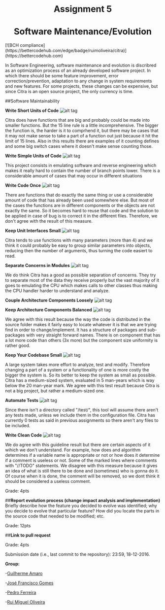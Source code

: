 <h1 align="center">Assignment 5</h1>
<h1 align="center">Software Maintenance/Evolution</h1>
[![BCH compliance](https://bettercodehub.com/edge/badge/ruimoliveira/citra)](https://bettercodehub.com)

In Software Engineering, software maintenance and evolution is discribred as an optimization process of an already developed software project. In which there should be some feature improvement, error correction/prevention, adaptation to any change in system requirements and new features. For some projects, these changes can be expensive, but since Citra is an open source project, the only currency is time.

##Software Maintainability

**Write Short Units of Code**
![alt tag](http://icecream.me/uploads/2439771fc8bbb7c4ee0e624c6de49379.png)

Citra does have functions that are big and probably could be made into smaller functions. But the 15 line rule is a little incomprehensive. The bigger the function is, the harder is it to comprhend it, but there may be cases that it may not make sense to take a part of a function out just because it hit the limit of 15 lines. Also in this results there are examples of it counting defines and some big switch cases where it doesn't make sense counting those.

**Write Simple Units of Code**
![alt tag](http://icecream.me/uploads/dee6c584c04681b7430ce5e2ebfed6af.png)

This project consists in emulating software and reverse engineering which makes it really hard to contain the number of branch points lower. There is a considerable amount of cases that may occur in different situations

**Write Code Once**
![alt tag](http://icecream.me/uploads/d6adb4c813d0fb5804b34616c0405c2e.png)

There are functions that do exactly the same thing or use a considerable amount of code that has already been used somewhere else. But most of the cases the functions are in different components or the objects are not exactly the same. So it becomes hard to reuse that code and the solution to be applied in case of bug is to correct it in the different files. Therefore, we don't agree with the result of this measure.

**Keep Unit Interfaces Small**
![alt tag](http://icecream.me/uploads/d8e1c1837eac716afed48c715fbcf22c.png)

Citra tends to use functions with many parameters (more than 4) and we think it could probably be easy to group similar parameters into objects, reducing then the number of arguments, thus turning the code easiert to read.

**Separate Concerns in Modules**
![alt tag](http://icecream.me/uploads/b638bf71ef433547c98189d286bf70a4.png)

We do think Citra has a good as possible separation of concerns. They try to separate most of the data they receive properly but the vast majority of it goes to emulating the CPU which makes calls to other classes thus making the CPU handler harder to understand and analyze.

**Couple Architecture Components Loosely**
![alt tag](http://icecream.me/uploads/9cad7ee9cc1f7c48e0588e5be9ed9a93.png)



**Keep Architecture Components Balanced**
![alt tag](http://icecream.me/uploads/6be4a21baf42cbe198e878a61bdd251b.png)

We agree with this result because the way the code is distributed in the source folder makes it fairly easy to locate whatever it is that we are trying find in order to change/implement. It has a structure of packages and sub-packages with very straight forward names. There is on component that has a lot more code than others (3x more) but the component size uniformity is rather good.

**Keep Your Codebase Small**
![alt tag](http://icecream.me/uploads/dcf687344483c3f60981ac2f802d32cf.png)

A large system takes more effort to analyze, test and modify. Therefore changing a part of a system or a functionality of one is more costly the bigger the system is. So its better to keep the system as small as possible. Citra has a medium-sized system, evaluated in 5 man-years which is way below the 20 man-year mark. We agree with this test result because Citra is not a big project, but rather a medium-sized one.

**Automate Tests**
![alt tag](http://icecream.me/uploads/73f2cc85840f5ade5f5da84688cab1b6.png)

Since there isn't a directory called "/test/", this tool will assume there aren't any tests made, unless we include them in the configuration file. Citra has currently 0 tests as said in previous assignments so there aren't any files to be included.

**Write Clean Code**
![alt tag](http://icecream.me/uploads/89f79fc483a9a9b3c3b1de7fc46d409e.png)

We do agree with this guideline result but there are certain aspects of it wihich we don't understand. For example, how does and algorithm determines if a variable name is appropriate or not or how does it determine if a comment is useless or not. Some of the marked lines where comments with "//TODO" statements. We disagree with this measure because it gives an idea of what is still there to be done and (sometimes) who is gonna do it. Of course when it is done, the comment will be removed, so we dont think it should be considered a useless comment.

Grade: 4pts

##**Report evolution process (change impact analysis and implementation)**
Briefly describe how the feature you decided to evolve was identified; why you decide to evolve that particular feature? How did you locate the parts in the source code that needed to be modified; etc.  

Grade: 12pts

##**Link to pull request**

Grade: 4pts

Submission date (i.e., last commit to the repository): 23:59, 18-12-2016.

**Group:**

 -[Guilherme Amaro](https://github.com/PORShoterxx)

 -[José Francisco Gomes](https://github.com/teresa-Guilherme/)

 -[Pedro Ferreira](https://github.com/pedrof81)

 -[Rui Miguel Oliveira](https://github.com/ruimoliveira)
